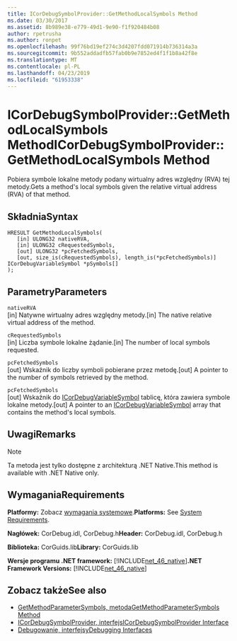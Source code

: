 ```yaml
---
title: ICorDebugSymbolProvider::GetMethodLocalSymbols Method
ms.date: 03/30/2017
ms.assetid: 8b989e38-e779-49d1-9e90-f1f920484b08
author: rpetrusha
ms.author: ronpet
ms.openlocfilehash: 99f76bd19ef274c3d4207fdd071914b736314a3a
ms.sourcegitcommit: 9b552addadfb57fab0b9e7852ed4f1f1b8a42f8e
ms.translationtype: MT
ms.contentlocale: pl-PL
ms.lasthandoff: 04/23/2019
ms.locfileid: "61953338"
---
```

# <a name="icordebugsymbolprovidergetmethodlocalsymbols-method"></a><span data-ttu-id="bf04a-102">ICorDebugSymbolProvider::GetMethodLocalSymbols Method</span><span class="sxs-lookup"><span data-stu-id="bf04a-102">ICorDebugSymbolProvider::GetMethodLocalSymbols Method</span></span>
<span data-ttu-id="bf04a-103">Pobiera symbole lokalne metody podany wirtualny adres względny (RVA) tej metody.</span><span class="sxs-lookup"><span data-stu-id="bf04a-103">Gets a method's local symbols given the relative virtual address (RVA) of that method.</span></span>  
  
## <a name="syntax"></a><span data-ttu-id="bf04a-104">Składnia</span><span class="sxs-lookup"><span data-stu-id="bf04a-104">Syntax</span></span>  
  
```  
HRESULT GetMethodLocalSymbols(  
   [in] ULONG32 nativeRVA,  
   [in] ULONG32 cRequestedSymbols,  
   [out] ULONG32 *pcFetchedSymbols,  
   [out, size_is(cRequestedSymbols), length_is(*pcFetchedSymbols)] ICorDebugVariableSymbol *pSymbols[]  
);  
```  
  
## <a name="parameters"></a><span data-ttu-id="bf04a-105">Parametry</span><span class="sxs-lookup"><span data-stu-id="bf04a-105">Parameters</span></span>  
 `nativeRVA`  
 <span data-ttu-id="bf04a-106">[in] Natywne wirtualny adres względny metody.</span><span class="sxs-lookup"><span data-stu-id="bf04a-106">[in] The native relative virtual address of the method.</span></span>  
  
 `cRequestedSymbols`  
 <span data-ttu-id="bf04a-107">[in] Liczba symbole lokalne żądanie.</span><span class="sxs-lookup"><span data-stu-id="bf04a-107">[in] The number of local symbols requested.</span></span>  
  
 `pcFetchedSymbols`  
 <span data-ttu-id="bf04a-108">[out] Wskaźnik do liczby symboli pobierane przez metodę.</span><span class="sxs-lookup"><span data-stu-id="bf04a-108">[out] A pointer to the number of symbols retrieved by the method.</span></span>  
  
 `pcFetchedSymbols`  
 <span data-ttu-id="bf04a-109">[out] Wskaźnik do [ICorDebugVariableSymbol](../../../../docs/framework/unmanaged-api/debugging/icordebugvariablesymbol-interface.md) tablicę, która zawiera symbole lokalne metody.</span><span class="sxs-lookup"><span data-stu-id="bf04a-109">[out] A pointer to an [ICorDebugVariableSymbol](../../../../docs/framework/unmanaged-api/debugging/icordebugvariablesymbol-interface.md) array that contains the method's local symbols.</span></span>  
  
## <a name="remarks"></a><span data-ttu-id="bf04a-110">Uwagi</span><span class="sxs-lookup"><span data-stu-id="bf04a-110">Remarks</span></span>  
  
> [!NOTE]
>  <span data-ttu-id="bf04a-111">Ta metoda jest tylko dostępne z architekturą .NET Native.</span><span class="sxs-lookup"><span data-stu-id="bf04a-111">This method is available with .NET Native only.</span></span>  
  
## <a name="requirements"></a><span data-ttu-id="bf04a-112">Wymagania</span><span class="sxs-lookup"><span data-stu-id="bf04a-112">Requirements</span></span>  
 <span data-ttu-id="bf04a-113">**Platformy:** Zobacz [wymagania systemowe](../../../../docs/framework/get-started/system-requirements.md).</span><span class="sxs-lookup"><span data-stu-id="bf04a-113">**Platforms:** See [System Requirements](../../../../docs/framework/get-started/system-requirements.md).</span></span>  
  
 <span data-ttu-id="bf04a-114">**Nagłówek:** CorDebug.idl, CorDebug.h</span><span class="sxs-lookup"><span data-stu-id="bf04a-114">**Header:** CorDebug.idl, CorDebug.h</span></span>  
  
 <span data-ttu-id="bf04a-115">**Biblioteka:** CorGuids.lib</span><span class="sxs-lookup"><span data-stu-id="bf04a-115">**Library:** CorGuids.lib</span></span>  
  
 <span data-ttu-id="bf04a-116">**Wersje programu .NET framework:** [!INCLUDE[net_46_native](../../../../includes/net-46-native-md.md)]</span><span class="sxs-lookup"><span data-stu-id="bf04a-116">**.NET Framework Versions:** [!INCLUDE[net_46_native](../../../../includes/net-46-native-md.md)]</span></span>  
  
## <a name="see-also"></a><span data-ttu-id="bf04a-117">Zobacz także</span><span class="sxs-lookup"><span data-stu-id="bf04a-117">See also</span></span>

- [<span data-ttu-id="bf04a-118">GetMethodParameterSymbols, metoda</span><span class="sxs-lookup"><span data-stu-id="bf04a-118">GetMethodParameterSymbols Method</span></span>](../../../../docs/framework/unmanaged-api/debugging/icordebugsymbolprovider-getmethodparametersymbols-method.md)
- [<span data-ttu-id="bf04a-119">ICorDebugSymbolProvider, interfejs</span><span class="sxs-lookup"><span data-stu-id="bf04a-119">ICorDebugSymbolProvider Interface</span></span>](../../../../docs/framework/unmanaged-api/debugging/icordebugsymbolprovider-interface.md)
- [<span data-ttu-id="bf04a-120">Debugowanie, interfejsy</span><span class="sxs-lookup"><span data-stu-id="bf04a-120">Debugging Interfaces</span></span>](../../../../docs/framework/unmanaged-api/debugging/debugging-interfaces.md)
